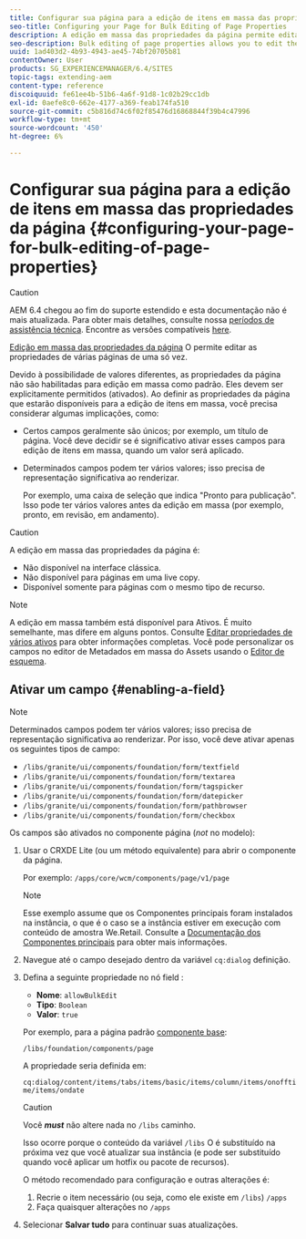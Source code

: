 ```yaml
---
title: Configurar sua página para a edição de itens em massa das propriedades da página
seo-title: Configuring your Page for Bulk Editing of Page Properties
description: A edição em massa das propriedades da página permite editar as propriedades de várias páginas de uma só vez
seo-description: Bulk editing of page properties allows you to edit the properties of multiple pages at once
uuid: 1ad403d2-4b93-4943-ae45-74bf20705b81
contentOwner: User
products: SG_EXPERIENCEMANAGER/6.4/SITES
topic-tags: extending-aem
content-type: reference
discoiquuid: fe61ee4b-51b6-4a6f-91d8-1c02b29cc1db
exl-id: 0aefe8c0-662e-4177-a369-feab174fa510
source-git-commit: c5b816d74c6f02f85476d16868844f39b4c47996
workflow-type: tm+mt
source-wordcount: '450'
ht-degree: 6%

---
```


# Configurar sua página para a edição de itens em massa das propriedades da página {#configuring-your-page-for-bulk-editing-of-page-properties}

>[!CAUTION]
>
>AEM 6.4 chegou ao fim do suporte estendido e esta documentação não é mais atualizada. Para obter mais detalhes, consulte nossa [períodos de assistência técnica](https://helpx.adobe.com/br/support/programs/eol-matrix.html). Encontre as versões compatíveis [here](https://experienceleague.adobe.com/docs/).

[Edição em massa das propriedades da página](/help/sites-authoring/editing-page-properties.md#from-the-sites-console-multiple-pages) O permite editar as propriedades de várias páginas de uma só vez.

Devido à possibilidade de valores diferentes, as propriedades da página não são habilitadas para edição em massa como padrão. Eles devem ser explicitamente permitidos (ativados). Ao definir as propriedades da página que estarão disponíveis para a edição de itens em massa, você precisa considerar algumas implicações, como:

* Certos campos geralmente são únicos; por exemplo, um título de página. Você deve decidir se é significativo ativar esses campos para edição de itens em massa, quando um valor será aplicado.
* Determinados campos podem ter vários valores; isso precisa de representação significativa ao renderizar.

   Por exemplo, uma caixa de seleção que indica &quot;Pronto para publicação&quot;. Isso pode ter vários valores antes da edição em massa (por exemplo, pronto, em revisão, em andamento).

>[!CAUTION]
>
>A edição em massa das propriedades da página é:
>
>* Não disponível na interface clássica.
>* Não disponível para páginas em uma live copy.
>* Disponível somente para páginas com o mesmo tipo de recurso.
>


>[!NOTE]
>
>A edição em massa também está disponível para Ativos. É muito semelhante, mas difere em alguns pontos. Consulte [Editar propriedades de vários ativos](/help/assets/managing-multiple-assets.md) para obter informações completas. Você pode personalizar os campos no editor de Metadados em massa do Assets usando o [Editor de esquema](/help/assets/metadata-schemas.md).

## Ativar um campo {#enabling-a-field}

>[!NOTE]
>
>Determinados campos podem ter vários valores; isso precisa de representação significativa ao renderizar. Por isso, você deve ativar apenas os seguintes tipos de campo:
>
>* `/libs/granite/ui/components/foundation/form/textfield`
>* `/libs/granite/ui/components/foundation/form/textarea`
>* `/libs/granite/ui/components/foundation/form/tagspicker`
>* `/libs/granite/ui/components/foundation/form/datepicker`
>* `/libs/granite/ui/components/foundation/form/pathbrowser`
>* `/libs/granite/ui/components/foundation/form/checkbox`
>


Os campos são ativados no componente página (*not* no modelo):

1. Usar o CRXDE Lite (ou um método equivalente) para abrir o componente da página.

   Por exemplo: `/apps/core/wcm/components/page/v1/page`

   >[!NOTE]
   >
   >Esse exemplo assume que os Componentes principais foram instalados na instância, o que é o caso se a instância estiver em execução com conteúdo de amostra We.Retail. Consulte a [Documentação dos Componentes principais](https://experienceleague.adobe.com/docs/experience-manager-core-components/using/introduction.html?lang=pt-BR) para obter mais informações.

1. Navegue até o campo desejado dentro da variável `cq:dialog` definição.
1. Defina a seguinte propriedade no nó field :

   * **Nome**: `allowBulkEdit`
   * **Tipo**: `Boolean`
   * **Valor**: `true`

   Por exemplo, para a página padrão [componente base](/help/sites-authoring/default-components-foundation.md):

   `/libs/foundation/components/page`

   A propriedade seria definida em:

   `cq:dialog/content/items/tabs/items/basic/items/column/items/onofftime/items/ondate`

   >[!CAUTION]
   >
   >Você ***must*** não altere nada no `/libs` caminho.
   >
   >Isso ocorre porque o conteúdo da variável `/libs` O é substituído na próxima vez que você atualizar sua instância (e pode ser substituído quando você aplicar um hotfix ou pacote de recursos).
   >
   >O método recomendado para configuração e outras alterações é:
   >
   >    1. Recrie o item necessário (ou seja, como ele existe em `/libs`) `/apps`
   >    1. Faça quaisquer alterações no `/apps`


1. Selecionar **Salvar tudo** para continuar suas atualizações.
